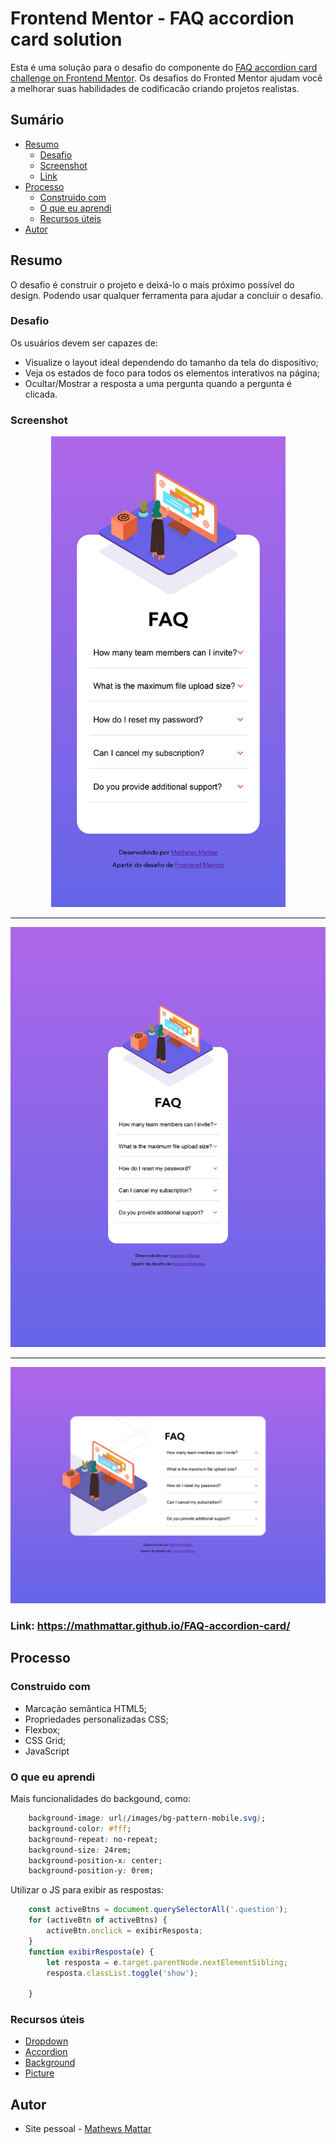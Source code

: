 # Frontend Mentor - FAQ accordion card solution

Esta é uma solução para o desafio do componente do [FAQ accordion card challenge on Frontend Mentor](https://www.frontendmentor.io/challenges/faq-accordion-card-XlyjD0Oam). Os desafios do Fronted Mentor ajudam você a melhorar suas habilidades de codificacão criando projetos realistas. 

## Sumário

- [Resumo](#Resumo)
  - [Desafio](#Desafio)
  - [Screenshot](#screenshot)
  - [Link](#link)
- [Processo](#Processo)
  - [Construido com](#construido-com)
  - [O que eu aprendi](#o-que-eu-aprendi)
  - [Recursos úteis](#recursos-úteis)
- [Autor](#autor)

## Resumo

O desafio é construir o projeto e deixá-lo o mais próximo possível do design. Podendo usar qualquer ferramenta para ajudar a concluir o desafio. 

### Desafio

Os usuários devem ser capazes de:

- Visualize o layout ideal dependendo do tamanho da tela do dispositivo;
- Veja os estados de foco para todos os elementos interativos na página;
- Ocultar/Mostrar a resposta a uma pergunta quando a pergunta é clicada.

### Screenshot

<p align="center">
    <img width="375px" src="assets/presentation/mobile.png"></img>
</p>

------

<p align="center">
    <img width="768px" src="assets/presentation/tablet.png"></img>
</p>

------

<p align="center">
    <img width="1024px" src="assets/presentation/desktop.png"></img>
</p>

### Link: https://mathmattar.github.io/FAQ-accordion-card/

## Processo

### Construido com

- Marcação semântica HTML5;
- Propriedades personalizadas CSS;
- Flexbox;
- CSS Grid;
- JavaScript

### O que eu aprendi

Mais funcionalidades do backgound, como:

```css
    background-image: url(/images/bg-pattern-mobile.svg);
    background-color: #fff;
    background-repeat: no-repeat;
    background-size: 24rem;
    background-position-x: center;
    background-position-y: 0rem;
```



Utilizar o JS para exibir as respostas:

```js
    const activeBtns = document.querySelectorAll('.question');
    for (activeBtn of activeBtns) {
        activeBtn.onclick = exibirResposta;
    }
    function exibirResposta(e) {
        let resposta = e.target.parentNode.nextElementSibling;
        resposta.classList.toggle('show');

    }
```



### Recursos úteis

- [Dropdown](https://www.w3schools.com/howto/howto_js_dropdown.asp) 
- [Accordion](https://www.w3schools.com/howto/howto_js_accordion.asp)
- [Background](https://www.w3schools.com/css/css_background.asp)
- [Picture](https://www.w3schools.com/tags/tryit.asp?filename=tryhtml5_picture)

## Autor

-  Site pessoal - [Mathews Mattar](https://www.linkedin.com/in/mathewsmattar/)

  
